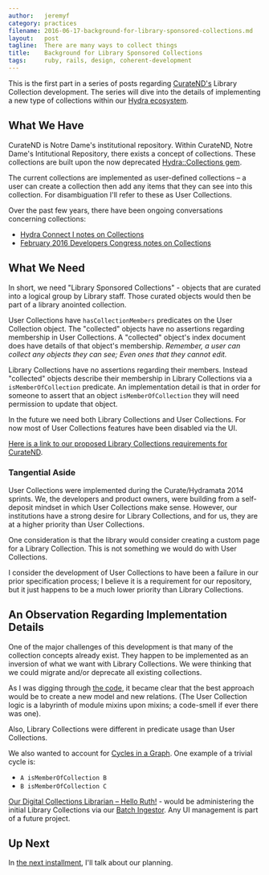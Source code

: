 ```yaml
---
author:   jeremyf
category: practices
filename: 2016-06-17-background-for-library-sponsored-collections.md
layout:   post
tagline:  There are many ways to collect things
title:    Background for Library Sponsored Collections
tags:     ruby, rails, design, coherent-development
---
```


This is the first part in a series of posts regarding [CurateND's](https://curate.nd.edu/) Library Collection development.
The series will dive into the details of implementing a new type of collections within our [Hydra ecosystem](https://projecthydra.org/).

## What We Have

CurateND is Notre Dame's institutional repository.
Within CurateND, Notre Dame's Intitutional Repository, there exists a concept of collections.
These collections are built upon the now deprecated [Hydra::Collections gem](https://github.com/projecthydra-deprecated/hydra-collections).

The current collections are implemented as user-defined collections – a user can create a collection then add any items that they can see into this collection.
For disambiguation I'll refer to these as User Collections.

Over the past few years, there have been ongoing conversations concerning collections:

* [Hydra Connect I notes on Collections](https://wiki.duraspace.org/display/hydra/Collections+and+Admin+Sets)
* [February 2016 Developers Congress notes on Collections](https://wiki.duraspace.org/display/hydra/User+Collections%2C+Admin+Sets%2C+Display+Sets)

## What We Need

In short, we need "Library Sponsored Collections" - objects that are curated into a logical group by Library staff.
Those curated objects would then be part of a library anointed collection.

User Collections have `hasCollectionMembers` predicates on the User Collection object.
The "collected" objects have no assertions regarding membership in User Collections.
A "collected" object's index document does have details of that object's membership.
*Remember, a user can collect any objects they can see; Even ones that they cannot edit.*

Library Collections have no assertions regarding their members.
Instead "collected" objects describe their membership in Library Collections via a `isMemberOfCollection` predicate.
An implementation detail is that in order for someone to assert that an object `isMemberOfCollection` they will need permission to update that object.

In the future we need both Library Collections and User Collections.
For now most of User Collections features have been disabled via the UI.

[Here is a link to our proposed Library Collections requirements for CurateND](https://docs.google.com/document/d/1ZjJz0tyEUsxpYo0oXsvb4lcoscFZ2qAsM2iJLdBvUyc/edit?usp=sharing).

### Tangential Aside

User Collections were implemented during the Curate/Hydramata 2014 sprints.
We, the developers and product owners, were building from a self-deposit mindset in which User Collections make sense.
However, our institutions have a strong desire for Library Collections, and for us, they are at a higher priority than User Collections.

One consideration is that the library would consider creating a custom page for a Library Collection.
This is not something we would do with User Collections.

I consider the development of User Collections to have been a failure in our prior specification process; I believe it is a requirement for our repository, but it just happens to be a much lower priority than Library Collections.

## An Observation Regarding Implementation Details

One of the major challenges of this development is that many of the collection concepts already exist.
They happen to be implemented as an inversion of what we want with Library Collections.
We were thinking that we could migrate and/or deprecate all existing collections.

As I was digging through [the code](https://github.com/ndlib/curate_nd), it became clear that the best approach would be to create a new model and new relations. (The User Collection logic is a labyrinth of module mixins upon mixins; a code-smell if ever there was one).

Also, Library Collections were different in predicate usage than User Collections.

We also wanted to account for [Cycles in a Graph](http://www.geeksforgeeks.org/detect-cycle-in-a-graph/). One example of a trivial cycle is:

* `A isMemberOfCollection B`
* `B isMemberOfCollection C`

[Our Digital Collections Librarian – Hello Ruth!](https://github.com/ruthtillman) - would be administering the initial Library Collections via our [Batch Ingestor](https://github.com/ndlib/curatend-batch). Any UI management is part of a future project.

## Up Next

In [the next installment](/practices/2016-06-15-planning-library-sponsored-collections), I'll talk about our planning.
